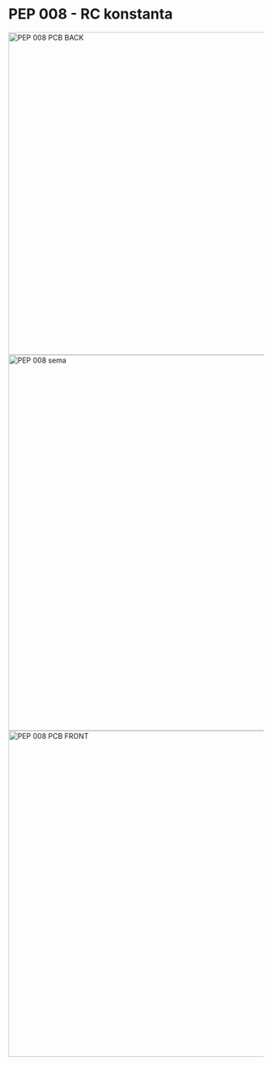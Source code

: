 # PEP 008 - RC konstanta
<img width="667" height="638" alt="PEP 008 PCB BACK" src="https://github.com/user-attachments/assets/827a5f9a-d6ce-4732-b818-3cf76b49458b" />
<img width="1068" height="743" alt="PEP 008 sema" src="https://github.com/user-attachments/assets/ef748d72-1c1c-4204-909b-8e2c07810b61" />
<img width="668" height="645" alt="PEP 008 PCB FRONT" src="https://github.com/user-attachments/assets/2683802c-1caf-4441-973e-346fb35d5af7" />
